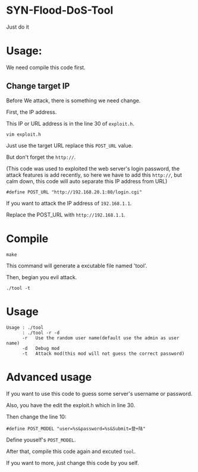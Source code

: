 # SYN-Flood-DoS-Tool

Just do it

# Usage:

We need compile this code first.

## Change target IP

Before We attack, there is something we need change.

First, the IP address.

This IP or URL address is in the line 30 of `exploit.h`.
```
vim exploit.h
```

Just use the target URL replace this `POST_URL` value.

But don't forget the `http://`.

(This code was used to exploited the web server's login
password, the attack features is add recently, so here we
have to add this `http://`, but calm down, this code will
auto separate this IP address from URL)

```
#define POST_URL "http://192.168.20.1:80/login.cgi"
```

If you want to attack the IP address of `192.168.1.1`.

Replace the POST_URL with `http://192.168.1.1`.

# Compile

```
make
```

This command will generate a excutable file named 'tool'.

Then, begian you evil attack.

```
./tool -t
```

# Usage

```
Usage : ./tool
      : ./tool -r -d
      -r   Use the random user name(default use the admin as user name)
      -d   Debug mod
      -t   Attack mod(this mod will not guess the correct password)
```

# Advanced usage

If you want to use this code to guess some server's username or password.

Also, you have the edit the exploit.h which in line 30.

Then change the line 10:

```
#define POST_MODEL "user=%s&password=%s&Submit=登+陆"
```

Define youself's `POST_MODEL`.

After that, compile this code again and excuted `tool`.

If you want to more, just change this code by you self.